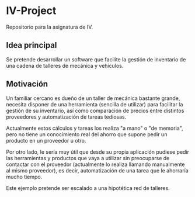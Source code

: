 # IV-Project
Repositorio para la asignatura de IV.

## Idea principal

Se pretende desarrollar un software que facilite la gestión de inventario de una cadena de talleres de mecánica y vehículos. 

## Motivación

Un familiar cercano es dueño de un taller de mecánica bastante grande, necesita disponer de una herramienta (sencilla de utilizar) para facilitar la gestión de su inventario, así como comparación de precios entre distintos proveedores y automatización de tareas tediosas.

Actualmente estos cálculos y tareas los realiza "a mano" o "de memoria", pero no tiene un conocimiento real del ahorro que supone pedir un producto en un proveedor u otro.

Por otro lado, le sería muy útil que desde su propia aplicación pudiese pedir las herramientas y productos que vaya a utilizar sin preocuparse de contactar con el proveedor (actualmente lo realiza llamando manualmente al mismo proveedor), es decir, automatización de una tarea que le ahorraría mucho tiempo.

Este ejemplo pretende ser escalado a una hipotética red de talleres.